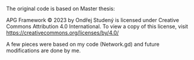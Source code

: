 


The original code is based on Master thesis:

APG Framework © 2023 by Ondřej Studený is licensed under Creative Commons
Attribution 4.0 International. To view a copy of this license, visit
https://creativecommons.org/licenses/by/4.0/

A few pieces were based on my code (Network.gd) and future modifications are done by me. 
